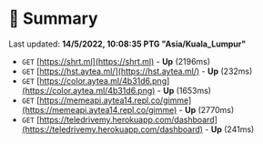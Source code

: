 # 📖 Summary
Last updated: **14/5/2022, 10:08:35 PTG "Asia/Kuala_Lumpur"**

- `GET` [https://shrt.ml](https://shrt.ml) - **Up** (2196ms)
- `GET` [https://hst.aytea.ml/](https://hst.aytea.ml/) - **Up** (232ms)
- `GET` [https://color.aytea.ml/4b31d6.png](https://color.aytea.ml/4b31d6.png) - **Up** (1653ms)
- `GET` [https://memeapi.aytea14.repl.co/gimme](https://memeapi.aytea14.repl.co/gimme) - **Up** (2770ms)
- `GET` [https://teledrivemy.herokuapp.com/dashboard](https://teledrivemy.herokuapp.com/dashboard) - **Up** (241ms)
